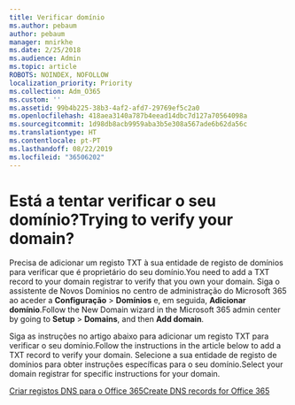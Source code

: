 ```yaml
---
title: Verificar domínio
ms.author: pebaum
author: pebaum
manager: mnirkhe
ms.date: 2/25/2018
ms.audience: Admin
ms.topic: article
ROBOTS: NOINDEX, NOFOLLOW
localization_priority: Priority
ms.collection: Adm_O365
ms.custom: ''
ms.assetid: 99b4b225-38b3-4af2-afd7-29769ef5c2a0
ms.openlocfilehash: 418aea3140a787b4eead14dbc7d127a70564098a
ms.sourcegitcommit: 1d98db8acb9959aba3b5e308a567ade6b62da56c
ms.translationtype: HT
ms.contentlocale: pt-PT
ms.lasthandoff: 08/22/2019
ms.locfileid: "36506202"
---
```

# <a name="trying-to-verify-your-domain"></a><span data-ttu-id="1b5f0-102">Está a tentar verificar o seu domínio?</span><span class="sxs-lookup"><span data-stu-id="1b5f0-102">Trying to verify your domain?</span></span>

<span data-ttu-id="1b5f0-103">Precisa de adicionar um registo TXT à sua entidade de registo de domínios para verificar que é proprietário do seu domínio.</span><span class="sxs-lookup"><span data-stu-id="1b5f0-103">You need to add a TXT record to your domain registrar to verify that you own your domain.</span></span> <span data-ttu-id="1b5f0-104">Siga o assistente de Novos Domínios no centro de administração do Microsoft 365 ao aceder a **Configuração** \> **Domínios** e, em seguida, **Adicionar domínio**.</span><span class="sxs-lookup"><span data-stu-id="1b5f0-104">Follow the New Domain wizard in the Microsoft 365 admin center by going to **Setup** \> **Domains**, and then **Add domain**.</span></span> 
  
<span data-ttu-id="1b5f0-105">Siga as instruções no artigo abaixo para adicionar um registo TXT para verificar o seu domínio.</span><span class="sxs-lookup"><span data-stu-id="1b5f0-105">Follow the instructions in the article below to add a TXT record to verify your domain.</span></span> <span data-ttu-id="1b5f0-106">Selecione a sua entidade de registo de domínios para obter instruções específicas para o seu domínio.</span><span class="sxs-lookup"><span data-stu-id="1b5f0-106">Select your domain registrar for specific instructions for your domain.</span></span>
  
[<span data-ttu-id="1b5f0-107">Criar registos DNS para o Office 365</span><span class="sxs-lookup"><span data-stu-id="1b5f0-107">Create DNS records for Office 365</span></span>](https://support.office.com/article/Create-DNS-records-for-Office-365-when-you-manage-your-DNS-records-B0F3FDCA-8A80-4E8E-9EF3-61E8A2A9AB23.aspx)
  

